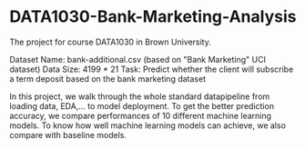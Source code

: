 # DATA1030-Bank-Marketing-Analysis
The project for course DATA1030 in Brown University.

Dataset Name: bank-additional.csv (based on "Bank Marketing" UCI dataset)
Data Size: 4199 * 21
Task: Predict whether the client will subscribe a term deposit based on the bank marketing dataset

In this project, we walk through the whole standard datapipeline from loading data, EDA,... to model deployment. To get the better prediction accuracy, we compare performances of 10 different machine learning models. To know how well machine learning models can achieve, we also compare with baseline models.
